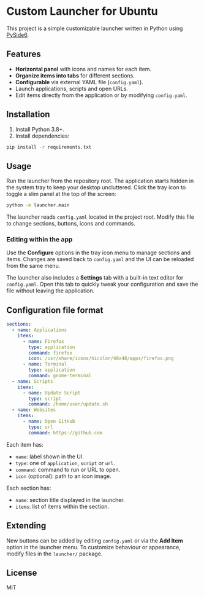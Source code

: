 # Custom Launcher for Ubuntu

This project is a simple customizable launcher written in Python using
[PySide6](https://doc.qt.io/qtforpython/).

## Features

- **Horizontal panel** with icons and names for each item.
- **Organize items into tabs** for different sections.
- **Configurable** via external YAML file (`config.yaml`).
- Launch applications, scripts and open URLs.
- Edit items directly from the application or by modifying `config.yaml`.

## Installation

1. Install Python 3.8+.
2. Install dependencies:

```bash
pip install -r requirements.txt
```

## Usage

Run the launcher from the repository root. The application starts hidden in
the system tray to keep your desktop uncluttered. Click the tray icon to
toggle a slim panel at the top of the screen:

```bash
python -m launcher.main
```

The launcher reads `config.yaml` located in the project root. Modify this
file to change sections, buttons, icons and commands.

### Editing within the app

Use the **Configure** options in the tray icon menu to manage sections and
items. Changes are saved back to `config.yaml` and the UI can be reloaded
from the same menu.

The launcher also includes a **Settings** tab with a built-in text editor for
`config.yaml`. Open this tab to quickly tweak your configuration and save the
file without leaving the application.

## Configuration file format

```yaml
sections:
  - name: Applications
    items:
      - name: Firefox
        type: application
        command: firefox
        icon: /usr/share/icons/hicolor/48x48/apps/firefox.png
      - name: Terminal
        type: application
        command: gnome-terminal
  - name: Scripts
    items:
      - name: Update Script
        type: script
        command: /home/user/update.sh
  - name: Websites
    items:
      - name: Open GitHub
        type: url
        command: https://github.com
```

Each item has:

- `name`: label shown in the UI.
- `type`: one of `application`, `script` or `url`.
- `command`: command to run or URL to open.
- `icon` (optional): path to an icon image.

Each section has:

- `name`: section title displayed in the launcher.
- `items`: list of items within the section.

## Extending

New buttons can be added by editing `config.yaml` or via the **Add Item**
option in the launcher menu. To customize behaviour or appearance, modify
files in the `launcher/` package.

## License

MIT
